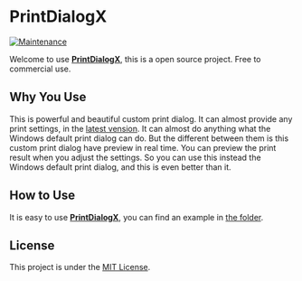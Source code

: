 # PrintDialogX

[![Maintenance](https://img.shields.io/badge/Maintained-No-red.svg?style=flat-square)](https://github.com/Fei-Sheng-Wu/PrintDialogX/)

Welcome to use **[PrintDialogX](https://github.com/Fei-Sheng-Wu/PrintDialogX/)**, this is a open source project. Free to commercial use.

## Why You Use

This is powerful and beautiful custom print dialog. It can almost provide any print settings, in the [latest vension](https://github.com/Fei-Sheng-Wu/PrintDialogX/tree/1.4.2.0/). It can almost do anything what the Windows default print dialog can do. But the different between them is this custom print dialog have preview in real time. You can preview the print result when you adjust the settings. So you can use this instead the Windows default print dialog, and this is even better than it.

## How to Use

It is easy to use **[PrintDialogX](https://github.com/Fei-Sheng-Wu/PrintDialogX/)**, you can find an example in [the folder](https://github.com/Fei-Sheng-Wu/PrintDialogX/tree/1.4.2.0/PrintDialog).

## License

This project is under the [MIT License](https://github.com/Fei-Sheng-Wu/PrintDialogX/blob/master/LICENSE.txt).
